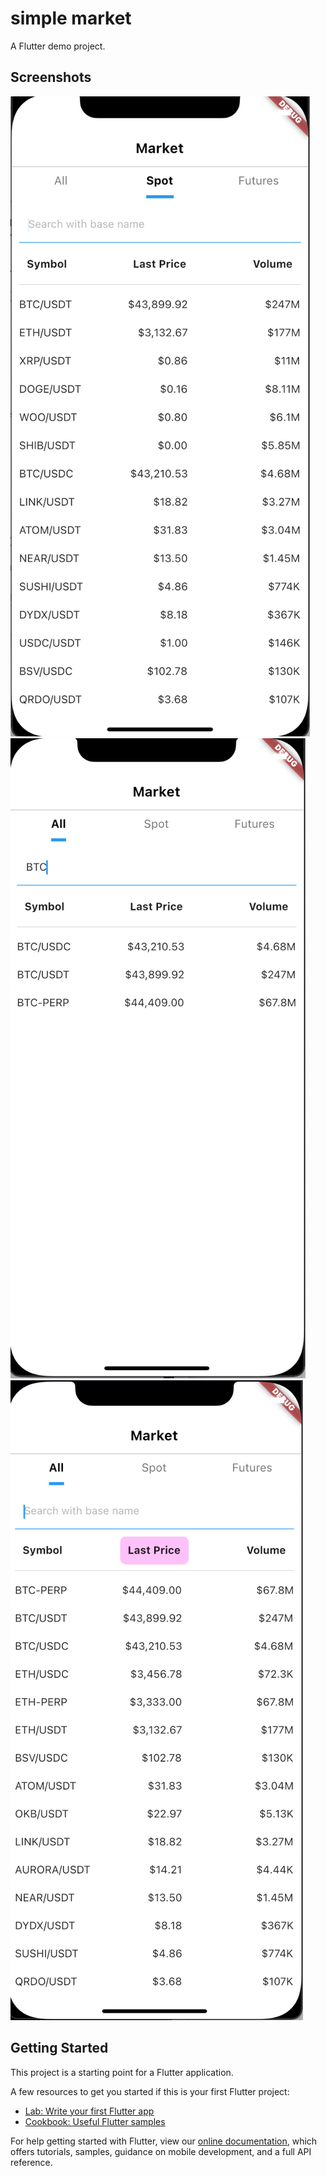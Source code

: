 # simple market

A  Flutter demo project.

## Screenshots

![](https://github.com/xianshui/simple_market/blob/b7433a4aa6bd79c6d513bd2523a4ee1034b50331/screenshots/sc0.png)
![](https://github.com/xianshui/simple_market/blob/b7433a4aa6bd79c6d513bd2523a4ee1034b50331/screenshots/sc1.png)
![](https://github.com/xianshui/simple_market/blob/b7433a4aa6bd79c6d513bd2523a4ee1034b50331/screenshots/sc2.png)

## Getting Started

This project is a starting point for a Flutter application.

A few resources to get you started if this is your first Flutter project:

- [Lab: Write your first Flutter app](https://flutter.dev/docs/get-started/codelab)
- [Cookbook: Useful Flutter samples](https://flutter.dev/docs/cookbook)

For help getting started with Flutter, view our
[online documentation](https://flutter.dev/docs), which offers tutorials,
samples, guidance on mobile development, and a full API reference.
